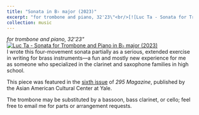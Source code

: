```yaml
---
title: "Sonata in B♭ major (2023)"
excerpt: "for trombone and piano, 32'23\"<br/>[![Luc Ta - Sonata for Trombone and Piano in B♭ major (2023)](https://img.youtube.com/vi/AUtxAs97rGk/0.jpg 'Luc Ta - Sonata for Trombone and Piano in B♭ major (2023)')](https://luc-ta.github.io/music/trombone-sonata/)"
collection: music
---
```


_for trombone and piano, 32'23"_\
[![Luc Ta - Sonata for Trombone and Piano in B♭ major (2023)](https://img.youtube.com/vi/AUtxAs97rGk/0.jpg)](https://www.youtube.com/watch?v=AUtxAs97rGk&list=PLYZn6AEJG5OejhldrhrgTNQsYJnWp-q6z&index=1)\
I wrote this four-movement sonata partially as a serious, extended exercise in writing for brass instruments—a fun and mostly new experience for me as someone who specialized in the clarinet and saxophone families in high school.

This piece was featured in the [sixth issue](https://aacc.yalecollege.yale.edu/resources/295-magazine) of _295 Magazine_, published by the Asian American Cultural Center at Yale.

The trombone may be substituted by a bassoon, bass clarinet, or cello; feel free to email me for parts or arrangement requests.

